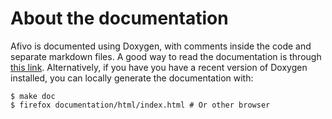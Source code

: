 # About the documentation

Afivo is documented using Doxygen, with comments inside the code and separate
markdown files. A good way to read the documentation is
through [this link](http://cwimd.nl/other_files/afivo_doc/html/index.html).
Alternatively, if you have you have a recent version of Doxygen installed, you
can locally generate the documentation with:

    $ make doc
    $ firefox documentation/html/index.html # Or other browser

